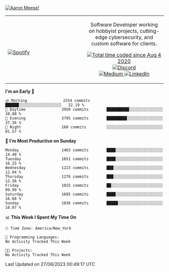 [![Aaron Meese!](https://user-images.githubusercontent.com/17814535/88975338-a2aabf00-d27f-11ea-963f-8a19608716b4.png)](https://github.com/ajmeese7/readme-ascii "README ASCII")

<!-- Modified from project here: https://github.com/novatorem/novatorem -->
<table width="100%">
  <tr>
  <td width="50%">

&nbsp; <br> [![Spotify](https://ajmeese7.vercel.app/api/spotify)](https://open.spotify.com/user/ajmeese)

  </td>
  <td width="50%">
    <p align="center">
    Software Developer working on hobbyist projects, cutting-edge cybersecurity, and custom software for clients.
    </p>
    <p align="center">
      <a href="https://wakatime.com/@f726891d-3b02-46cd-9b60-e8c59f9e2b14">
        <img src="https://wakatime.com/badge/user/f726891d-3b02-46cd-9b60-e8c59f9e2b14.svg" alt="Total time coded since Aug 4 2020" title="WakaTime" />
      </a>
      <a href="http://link.aaronmeese.com/discord">
        <img src="https://img.shields.io/badge/discord-ajmeese7%234835-369?style=flat-square&logo=discord&logoColor=white&color=purple" alt="Discord" title="Discord">
      </a>
      <br />
      <a href="https://link.aaronmeese.com/medium">
        <img src="https://img.shields.io/badge/medium-ajmeese7-1DB954?style=flat-square&logo=medium&logoColor=white" alt="Medium" title="Medium">
      </a>
      <a href="https://link.aaronmeese.com/linkedin">
        <img src="https://img.shields.io/badge/linkedIn-aaronmeese-1DB954?style=flat-square&logo=linkedin&logoColor=white&color=blue" alt="LinkedIn" title="LinkedIn">
      </a>
    </p>
  </td>

</table>

[//]: <> (The `&nbsp;` is to have Aphelion take up more space)

<!--START_SECTION:waka-->
**I'm an Early 🐤** 

```text
🌞 Morning                2254 commits        ██████░░░░░░░░░░░░░░░░░░░   22.19 % 
🌆 Daytime                3950 commits        ██████████░░░░░░░░░░░░░░░   38.88 % 
🌃 Evening                3795 commits        █████████░░░░░░░░░░░░░░░░   37.36 % 
🌙 Night                  160 commits         ░░░░░░░░░░░░░░░░░░░░░░░░░   01.57 % 
```
📅 **I'm Most Productive on Sunday** 

```text
Monday                   1463 commits        ████░░░░░░░░░░░░░░░░░░░░░   14.40 % 
Tuesday                  1651 commits        ████░░░░░░░░░░░░░░░░░░░░░   16.25 % 
Wednesday                1223 commits        ███░░░░░░░░░░░░░░░░░░░░░░   12.04 % 
Thursday                 1276 commits        ███░░░░░░░░░░░░░░░░░░░░░░   12.56 % 
Friday                   1015 commits        ██░░░░░░░░░░░░░░░░░░░░░░░   09.99 % 
Saturday                 1695 commits        ████░░░░░░░░░░░░░░░░░░░░░   16.68 % 
Sunday                   1836 commits        █████░░░░░░░░░░░░░░░░░░░░   18.07 % 
```


📊 **This Week I Spent My Time On** 

```text
🕑︎ Time Zone: America/New_York

💬 Programming Languages: 
No Activity Tracked This Week

🐱‍💻 Projects: 
No Activity Tracked This Week
```


 Last Updated on 27/06/2023 00:49:17 UTC
<!--END_SECTION:waka-->
